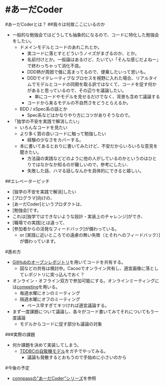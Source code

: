 #あーだCoder
===========

#あーだCoderとは？
##我々は何故ここにいるのか
* 一般的な勉強会ではどうしても抽象的になるので、コードに特化した勉強会をしたい。
	* ドメインモデルとコードのあれこれとか。
		* 実コードに落とすとどういうノイズがまざるのか、とか。
		* 名前付けとか。一般論はあるけど、たいてい「そんな感じだよねー」で終わっちゃって消化不良。
		* DDD熱が周囲で俄に高まってるので、便乗したいって思いも。
		* DDDでイテレーティブなプロセスを視野に入れた場合、リアルタイムでモデルとコードの同期を取る訳ではなくて、コードを促す何かがあると思っているので、その辺りを議論したい。
			* 単にコードやモデルを見せるだけでなく、背景も含めて議論する
		* コードから来るモデルの不自然さをどうとらえるか。
	* BDD / xSpec系の話とか
		* Spec系などはかなりやり方にコツがありそうなので。
* 「独学の不安を実践で解消したい」
	* いろんなコードを見たい
	* より多く質の良いコードに触って勉強したい
		* 経験の少なさをカバーする。
	* 本に書いてあるとおりに書いてみたけど、不安だからいろいろな意見を聞きたい。
		* 方法論の実践などどのように他の人がしているのかというのはひとりではなかなか知るのが難しいので，参考にしたい．
		* 失敗した話、ハマる話しなんかを具体的にできると嬉しい。


##エレベーターピッチ
* [独学の不安を実践で解消]したい
* [プログラマ]向けの、
* [あーだCoder]というプロダクトは、
* [勉強会]です。
* これは[独学ではできないような設計・実装上のチャレンジ]ができ、
* [職場での実践]とは違って、
* [参加者からの活発なフィードバック]が備わっている。
	* or [実践に近いところでの遠慮の無い失敗（とそれへのフィードバック）]が備わっています。
	
#進め方
* [GitHubのオープンレポジトリ](https://github.com/posaunehm/Codersation)を用いてコードを共有する。
	* 図などの共有は検討中。Cacooでオンライン共有し、適宜画像に落としてレポジトリに突っ込んでおく？
* オンライン・オフライン双方で参加可能にする。オンラインミーティングには[comeeting](https://www.co-meeting.com/)を用いる。
	* 毎週水曜にオンのミーティング
	* 隔週水曜にオフのミーティング
		* ペース早すぎてキツければ適宜議論する。
* まず一度課題について議論し、各々がコード書いてみてそれについてもう一度議論
	* モデルからコードに促す部分も議論の対象


###実際の課題
* 何か課題を決めて実装してしまう。
	* [TDDBCの自販機モデル](http://devtesting.jp/tddbc/?TDDBC%E5%A4%A7%E9%98%AA2.0%2F%E8%AA%B2%E9%A1%8C)をガチでやってみる。
		* 議論も発散するとおもうので手始めに小さいのから

#今後の予定
* [connpassの”あーだCoder”シリーズ](http://connpass.com/series/192/)を参照